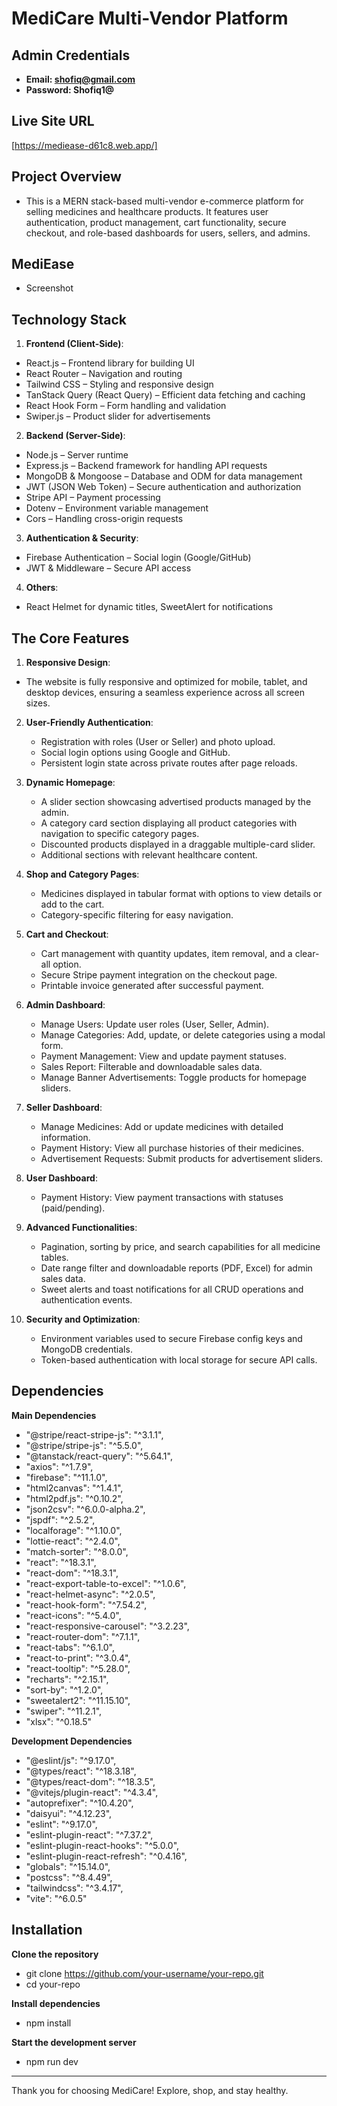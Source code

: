 # MediCare Multi-Vendor Platform

## Admin Credentials
- **Email: shofiq@gmail.com** 
- **Password: Shofiq1@** 

## Live Site URL
[https://mediease-d61c8.web.app/]


## Project Overview
- This is a MERN stack-based multi-vendor e-commerce platform for selling medicines and healthcare products. It features user authentication, product management, cart functionality, secure checkout, and role-based dashboards for users, sellers, and admins.

## MediEase
- Screenshot

## Technology Stack

1. **Frontend (Client-Side)**:
- React.js – Frontend library for building UI
- React Router – Navigation and routing
- Tailwind CSS – Styling and responsive design
- TanStack Query (React Query) – Efficient data fetching and caching
- React Hook Form – Form handling and validation
- Swiper.js – Product slider for advertisements

2. **Backend (Server-Side)**:
- Node.js – Server runtime
- Express.js – Backend framework for handling API requests
- MongoDB & Mongoose – Database and ODM for data management
- JWT (JSON Web Token) – Secure authentication and authorization
- Stripe API – Payment processing
- Dotenv – Environment variable management
- Cors – Handling cross-origin requests

3. **Authentication & Security**:
- Firebase Authentication – Social login (Google/GitHub)
- JWT & Middleware – Secure API access

4. **Others**: 
- React Helmet for dynamic titles, SweetAlert for notifications


## The Core Features

1. **Responsive Design**: 
- The website is fully responsive and optimized for mobile, tablet, and desktop devices, ensuring a seamless experience across all screen sizes.

2. **User-Friendly Authentication**:
   - Registration with roles (User or Seller) and photo upload.
   - Social login options using Google and GitHub.
   - Persistent login state across private routes after page reloads.

3. **Dynamic Homepage**:
   - A slider section showcasing advertised products managed by the admin.
   - A category card section displaying all product categories with navigation to specific category pages.
   - Discounted products displayed in a draggable multiple-card slider.
   - Additional sections with relevant healthcare content.

4. **Shop and Category Pages**:
   - Medicines displayed in tabular format with options to view details or add to the cart.
   - Category-specific filtering for easy navigation.

5. **Cart and Checkout**:
   - Cart management with quantity updates, item removal, and a clear-all option.
   - Secure Stripe payment integration on the checkout page.
   - Printable invoice generated after successful payment.

6. **Admin Dashboard**:
   - Manage Users: Update user roles (User, Seller, Admin).
   - Manage Categories: Add, update, or delete categories using a modal form.
   - Payment Management: View and update payment statuses.
   - Sales Report: Filterable and downloadable sales data.
   - Manage Banner Advertisements: Toggle products for homepage sliders.

7. **Seller Dashboard**:
   - Manage Medicines: Add or update medicines with detailed information.
   - Payment History: View all purchase histories of their medicines.
   - Advertisement Requests: Submit products for advertisement sliders.

8. **User Dashboard**:
   - Payment History: View payment transactions with statuses (paid/pending).

9. **Advanced Functionalities**:
   - Pagination, sorting by price, and search capabilities for all medicine tables.
   - Date range filter and downloadable reports (PDF, Excel) for admin sales data.
   - Sweet alerts and toast notifications for all CRUD operations and authentication events.

10. **Security and Optimization**:
    - Environment variables used to secure Firebase config keys and MongoDB credentials.
    - Token-based authentication with local storage for secure API calls.

## Dependencies

**Main Dependencies**
- "@stripe/react-stripe-js": "^3.1.1",
- "@stripe/stripe-js": "^5.5.0",
- "@tanstack/react-query": "^5.64.1",
- "axios": "^1.7.9",
- "firebase": "^11.1.0",
- "html2canvas": "^1.4.1",
- "html2pdf.js": "^0.10.2",
- "json2csv": "^6.0.0-alpha.2",
- "jspdf": "^2.5.2",
- "localforage": "^1.10.0",
- "lottie-react": "^2.4.0",
- "match-sorter": "^8.0.0",
- "react": "^18.3.1",
- "react-dom": "^18.3.1",
- "react-export-table-to-excel": "^1.0.6",
- "react-helmet-async": "^2.0.5",
- "react-hook-form": "^7.54.2",
- "react-icons": "^5.4.0",
- "react-responsive-carousel": "^3.2.23",
- "react-router-dom": "^7.1.1",
- "react-tabs": "^6.1.0",
- "react-to-print": "^3.0.4",
- "react-tooltip": "^5.28.0",
- "recharts": "^2.15.1",
- "sort-by": "^1.2.0",
- "sweetalert2": "^11.15.10",
- "swiper": "^11.2.1",
- "xlsx": "^0.18.5"

**Development Dependencies**
- "@eslint/js": "^9.17.0",
- "@types/react": "^18.3.18",
- "@types/react-dom": "^18.3.5",
- "@vitejs/plugin-react": "^4.3.4",
- "autoprefixer": "^10.4.20",
- "daisyui": "^4.12.23",
- "eslint": "^9.17.0",
- "eslint-plugin-react": "^7.37.2",
- "eslint-plugin-react-hooks": "^5.0.0",
- "eslint-plugin-react-refresh": "^0.4.16",
- "globals": "^15.14.0",
- "postcss": "^8.4.49",
- "tailwindcss": "^3.4.17",
- "vite": "^6.0.5"


## Installation

**Clone the repository**
- git clone https://github.com/your-username/your-repo.git
- cd your-repo

**Install dependencies**
- npm install

**Start the development server**
- npm run dev

---

Thank you for choosing MediCare! Explore, shop, and stay healthy.

